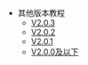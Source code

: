 
* 其他版本教程
  * [V2.0.3](v203/getstart)
  * [V2.0.2](v202/getstart)
  * [V2.0.1](v201/getstart)
  * [V2.0.0及以下](v200/getstart)

